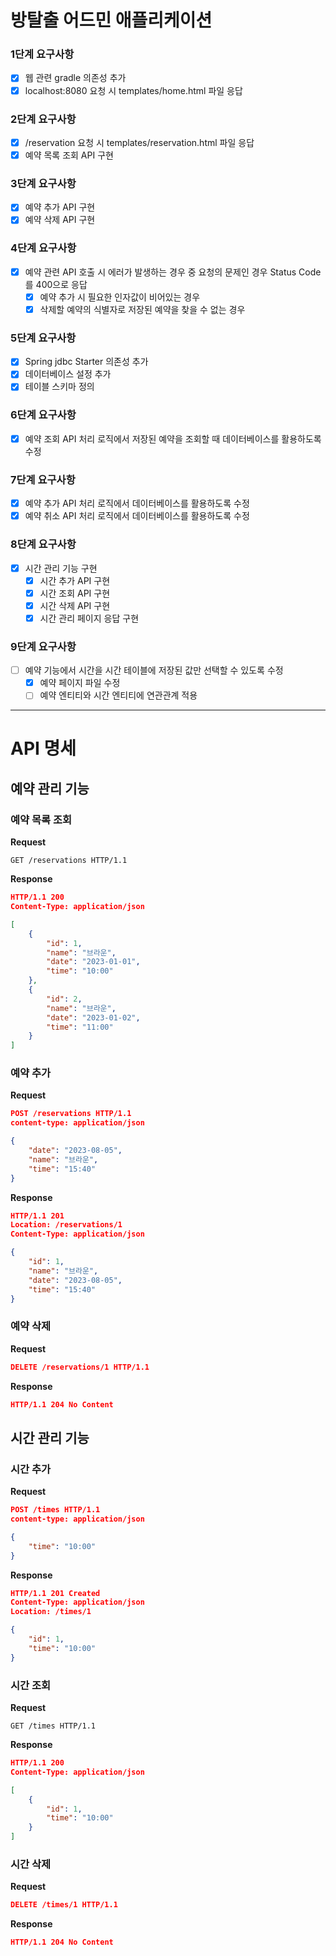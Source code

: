 # 방탈출 어드민 애플리케이션

### 1단계 요구사항
- [x] 웹 관련 gradle 의존성 추가
- [x] localhost:8080 요청 시 templates/home.html 파일 응답

### 2단계 요구사항
- [x] /reservation 요청 시 templates/reservation.html 파일 응답
- [x] 예약 목록 조회 API 구현

### 3단계 요구사항
- [x] 예약 추가 API 구현
- [x] 예약 삭제 API 구현

### 4단계 요구사항
- [x] 예약 관련 API 호출 시 에러가 발생하는 경우 중 요청의 문제인 경우 Status Code를 400으로 응답
  - [x] 예약 추가 시 필요한 인자값이 비어있는 경우
  - [x] 삭제할 예약의 식별자로 저장된 예약을 찾을 수 없는 경우

### 5단계 요구사항
- [x] Spring jdbc Starter 의존성 추가
- [x] 데이터베이스 설정 추가
- [x] 테이블 스키마 정의

### 6단계 요구사항
- [x] 예약 조회 API 처리 로직에서 저장된 예약을 조회할 때 데이터베이스를 활용하도록 수정

### 7단계 요구사항
- [x] 예약 추가 API 처리 로직에서 데이터베이스를 활용하도록 수정
- [x] 예약 취소 API 처리 로직에서 데이터베이스를 활용하도록 수정

### 8단계 요구사항
- [x] 시간 관리 기능 구현
  - [x] 시간 추가 API 구현
  - [x] 시간 조회 API 구현
  - [x] 시간 삭제 API 구현
  - [x] 시간 관리 페이지 응답 구현

### 9단계 요구사항
- [ ] 예약 기능에서 시간을 시간 테이블에 저장된 값만 선택할 수 있도록 수정
  - [x] 예약 페이지 파일 수정
  - [ ] 예약 엔티티와 시간 엔티티에 연관관계 적용

---

# API 명세
## 예약 관리 기능
### 예약 목록 조회
**Request**
```
GET /reservations HTTP/1.1
```
**Response**
```json
HTTP/1.1 200
Content-Type: application/json

[
    {
        "id": 1,
        "name": "브라운",
        "date": "2023-01-01",
        "time": "10:00"
    },
    {
        "id": 2,
        "name": "브라운",
        "date": "2023-01-02",
        "time": "11:00"
    }
]
```

### 예약 추가
**Request**
```json
POST /reservations HTTP/1.1
content-type: application/json

{
    "date": "2023-08-05",
    "name": "브라운",
    "time": "15:40"
}
```
**Response**
```json
HTTP/1.1 201
Location: /reservations/1
Content-Type: application/json

{
    "id": 1,
    "name": "브라운",
    "date": "2023-08-05",
    "time": "15:40"
}
```

### 예약 삭제
**Request**
```json
DELETE /reservations/1 HTTP/1.1
```
**Response**
```json
HTTP/1.1 204 No Content
```

## 시간 관리 기능
### 시간 추가
**Request**
```json
POST /times HTTP/1.1
content-type: application/json

{
    "time": "10:00"
}
```
**Response**
```json
HTTP/1.1 201 Created
Content-Type: application/json
Location: /times/1

{
    "id": 1,
    "time": "10:00"
}
```

### 시간 조회
**Request**
```
GET /times HTTP/1.1
```
**Response**
```json
HTTP/1.1 200
Content-Type: application/json

[
    {
        "id": 1,
        "time": "10:00"
    }
]
```

### 시간 삭제
**Request**
```json
DELETE /times/1 HTTP/1.1
```
**Response**
```json
HTTP/1.1 204 No Content
```
